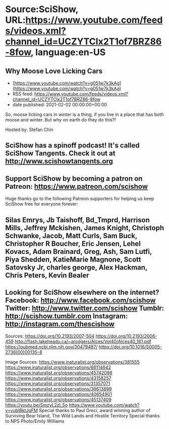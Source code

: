 # Source:SciShow, URL:https://www.youtube.com/feeds/videos.xml?channel_id=UCZYTClx2T1of7BRZ86-8fow, language:en-US

## Why Moose Love Licking Cars
 - [https://www.youtube.com/watch?v=g051w7k3kAg](https://www.youtube.com/watch?v=g051w7k3kAg)
 - RSS feed: https://www.youtube.com/feeds/videos.xml?channel_id=UCZYTClx2T1of7BRZ86-8fow
 - date published: 2021-02-02 00:00:00+00:00

So, moose licking cars in winter is a thing, if you live in a place that has both moose and winter. But why on earth do they do this?!

Hosted by: Stefan Chin

SciShow has a spinoff podcast! It's called SciShow Tangents. Check it out at http://www.scishowtangents.org
----------
Support SciShow by becoming a patron on Patreon: https://www.patreon.com/scishow
----------
Huge thanks go to the following Patreon supporters for helping us keep SciShow free for everyone forever:

Silas Emrys, Jb Taishoff, Bd_Tmprd, Harrison Mills, Jeffrey Mckishen, James Knight, Christoph Schwanke, Jacob, Matt Curls, Sam Buck, Christopher R Boucher, Eric Jensen, Lehel Kovacs, Adam Brainard, Greg, Ash, Sam Lutfi, Piya Shedden, KatieMarie Magnone, Scott Satovsky Jr, charles george, Alex Hackman, Chris Peters, Kevin Bealer
----------
Looking for SciShow elsewhere on the internet?
Facebook: http://www.facebook.com/scishow
Twitter: http://www.twitter.com/scishow
Tumblr: http://scishow.tumblr.com
Instagram: http://instagram.com/thescishow
----------
Sources:
https://doi.org/10.2193/2007-504 
https://doi.org/10.2193/2006-459 
http://flash.lakeheadu.ca/~arodgers/Alces/Vol40/Alces40_161.pdf 
https://pubmed.ncbi.nlm.nih.gov/30479487/
https://doi.org/10.1016/S0005-2736(00)00135-8 

Image Sources:
https://www.inaturalist.org/observations/381555
https://www.inaturalist.org/observations/66114642
https://www.inaturalist.org/observations/45742098
https://www.inaturalist.org/observations/43158257
https://www.inaturalist.org/observations/31357071
https://www.inaturalist.org/observations/36613899
https://www.inaturalist.org/observations/40654901
https://www.inaturalist.org/observations/45137409
https://youtu.be/SmzyL2zI_5o
https://www.youtube.com/watch?v=yubI8ktJqFM
Special thanks to Paul Greci, award winning author of Surviving Bear Island, The Wild Lands and Hostile Territory
Special thanks to NPS Photo/Emily Williams

